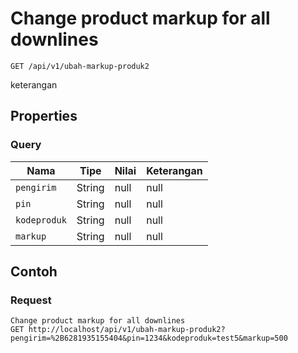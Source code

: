 # Change product markup for all downlines
```http
GET /api/v1/ubah-markup-produk2
```
keterangan
## Properties
### Query
Nama | Tipe | Nilai | Keterangan
--- | --- | --- | ---
<code>pengirim</code> | String | null | null
<code>pin</code> | String | null | null
<code>kodeproduk</code> | String | null | null
<code>markup</code> | String | null | null

## Contoh

### Request
```http
Change product markup for all downlines
GET http://localhost/api/v1/ubah-markup-produk2?pengirim=%2B6281935155404&pin=1234&kodeproduk=test5&markup=500
```
